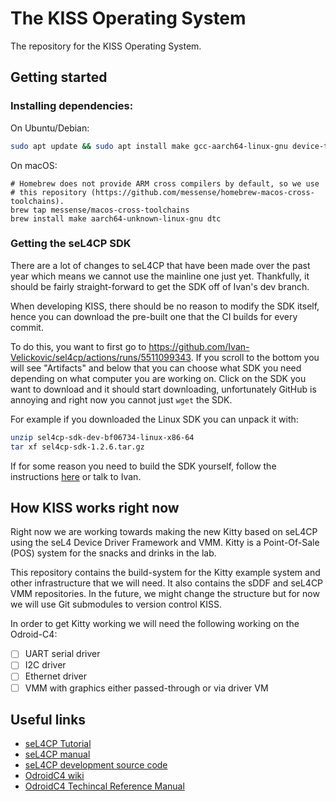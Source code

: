 # The KISS Operating System

The repository for the KISS Operating System.

## Getting started

### Installing dependencies:

On Ubuntu/Debian:
```sh
sudo apt update && sudo apt install make gcc-aarch64-linux-gnu device-tree-compiler
```

On macOS:
```
# Homebrew does not provide ARM cross compilers by default, so we use
# this repository (https://github.com/messense/homebrew-macos-cross-toolchains).
brew tap messense/macos-cross-toolchains
brew install make aarch64-unknown-linux-gnu dtc
```

### Getting the seL4CP SDK

There are a lot of changes to seL4CP that have been made over the past year which means
we cannot use the mainline one just yet. Thankfully, it should be fairly straight-forward
to get the SDK off of Ivan's dev branch.

When developing KISS, there should be no reason to modify the SDK itself, hence you can
download the pre-built one that the CI builds for every commit.

To do this, you want to first go to https://github.com/Ivan-Velickovic/sel4cp/actions/runs/5511099343.
If you scroll to the bottom you will see "Artifacts" and below that you can
choose what SDK you need depending on what computer you are working on. Click
on the SDK you want to download and it should start downloading, unfortunately
GitHub is annoying and right now you cannot just `wget` the SDK.

For example if you downloaded the Linux SDK you can unpack it with:
```sh
unzip sel4cp-sdk-dev-bf06734-linux-x86-64
tar xf sel4cp-sdk-1.2.6.tar.gz
```

If for some reason you need to build the SDK yourself, follow the instructions
[here](https://github.com/Ivan-Velickovic/sel4cp) or talk to Ivan.

## How KISS works right now

Right now we are working towards making the new Kitty based on seL4CP using the seL4 Device
Driver Framework and VMM. Kitty is a Point-Of-Sale (POS) system for the snacks and drinks in the
lab.

This repository contains the build-system for the Kitty example system and other
infrastructure that we will need. It also contains the sDDF and seL4CP VMM
repositories. In the future, we might change the structure but for now we will use
Git submodules to version control KISS.

In order to get Kitty working we will need the following working on the Odroid-C4:
* [ ] UART serial driver
* [ ] I2C driver
* [ ] Ethernet driver
* [ ] VMM with graphics either passed-through or via driver VM

## Useful links
* [seL4CP Tutorial](https://dsn.ivanvelickovic.com/)
* [seL4CP manual](https://github.com/Ivan-Velickovic/sel4cp/blob/dev/docs/manual.md)
* [seL4CP development source code](https://github.com/Ivan-Velickovic/sel4cp)
* [OdroidC4 wiki](https://wiki.odroid.com/odroid-c4/odroid-c4)
* [OdroidC4 Techincal Reference Manual](https://dn.odroid.com/S905X3/ODROID-C4/Docs/S905X3_Public_Datasheet_Hardkernel.pdf)

